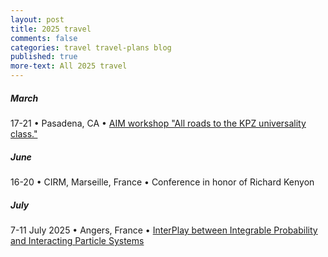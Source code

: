 ```yaml
---
layout: post
title: 2025 travel
comments: false
categories: travel travel-plans blog
published: true
more-text: All 2025 travel
---
```


<!-- ##### January -->

<!--more-->

<!-- ##### February -->

##### March

17-21 &bull; 
Pasadena, CA &bull;
[AIM workshop "All roads to the KPZ universality class."](https://aimath.org/workshops/upcoming/roadtokpz/)

<!-- ##### April -->

<!-- ##### May -->

##### June

16-20 &bull; 
CIRM, Marseille, France &bull;
Conference in honor of Richard Kenyon



##### July

7-11 July 2025 &bull; 
Angers, France &bull;
[InterPlay between Integrable Probability and Interacting Particle Systems](https://sites.google.com/view/ip3-angers/home)

<!-- ##### August -->

<!-- ##### September -->

<!-- ##### October  -->

<!-- ##### November -->

<!-- ##### December -->
